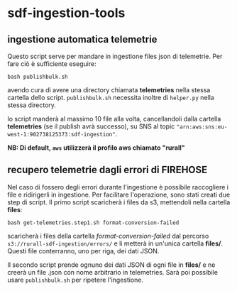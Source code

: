 # sdf-ingestion-tools

## ingestione automatica telemetrie

Questo script serve per mandare in ingestione files json di telemetrie. Per fare ciò è sufficiente eseguire:

`bash publishbulk.sh`

avendo cura di avere una directory chiamata **telemetries** nella stessa cartella dello script. `publishbulk.sh` necessita inoltre di `helper.py` nella stessa directory.

lo script manderà al massimo 10 file alla volta, cancellandoli dalla cartella **telemetries** (se il publish avrà successo), su SNS al topic `"arn:aws:sns:eu-west-1:902738125373:sdf-ingestion"`. 

**NB: Di default, `aws` utilizzerà il profilo aws chiamato "rurall"**

## recupero telemetrie dagli errori di FIREHOSE

Nel caso di fossero degli errori durante l'ingestione è possibile raccogliere i file e ridirigerli in ingestione.
Per facilitare l'operazione, sono stati creati due step di script.
Il primo script scaricherà i files da s3, mettendoli nella cartella **files**:

`bash get-telemetries.step1.sh format-conversion-failed`

scaricherà i files della cartella *format-conversion-failed* dal percorso `s3://rurall-sdf-ingestion/errors/` e li metterà in un'unica cartella **files/**. Questi file conterranno, uno per riga, dei dati JSON.

Il secondo script prende ognuno dei dati JSON di ogni file in **files/** e ne creerà un file .json con nome arbitrario in telemetries. Sarà poi possibile usare `publishbulk.sh` per ripetere l'ingestione.
